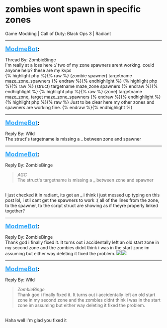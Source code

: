 # zombies wont spawn in specific zones
Game Modding | Call of Duty: Black Ops 3 | Radiant

---
<strong style="font-size: 1.4em;"><span style="text-decoration: underline;text-decoration-color: #34a7f9;"><span style="color:#34a7f9;">ModmeBot</span></span>:</strong>

<p>Thread By: ZombieBinge<br />I&#39;m really at a loss here :/ two of my zone spawners arent working. could anyone help? these are my kvps <br />{% highlight php %}{% raw %}
(zombie spawner) targetname maze_zone_spawners 
{% endraw %}{% endhighlight %}
{% highlight php %}{% raw %}
(struct) targetname maze_zone spawners 
{% endraw %}{% endhighlight %}
{% highlight php %}{% raw %}
(zone) targetname maze_zone, target maze_zone_spawners
{% endraw %}{% endhighlight %}
 <br />{% highlight php %}{% raw %}
Just to be clear here my other zones and spawners are working fine.
{% endraw %}{% endhighlight %}
</p>

---
<strong style="font-size: 1.4em;"><span style="text-decoration: underline;text-decoration-color: #34a7f9;"><span style="color:#34a7f9;">ModmeBot</span></span>:</strong>

<p>Reply By: Wild<br />The struct&#39;s targetname is missing a _ between zone and spawner</p>

---
<strong style="font-size: 1.4em;"><span style="text-decoration: underline;text-decoration-color: #34a7f9;"><span style="color:#34a7f9;">ModmeBot</span></span>:</strong>

<p>Reply By: ZombieBinge<br /><blockquote><em>AGC</em><br />The struct&#39;s targetname is missing a _ between zone and spawner</blockquote><br /> I just checked it in radiant, its got an _ i think i just messed up typing on this post lol, i stil cant get the spawners to work :( all of the lines from the zone, to the spawner, to the script struct are showing as if theyre properly linked together?</p>

---
<strong style="font-size: 1.4em;"><span style="text-decoration: underline;text-decoration-color: #34a7f9;"><span style="color:#34a7f9;">ModmeBot</span></span>:</strong>

<p>Reply By: ZombieBinge<br />Thank god i finally fixed it. It turns out i accidentally left an old start zone in my second zone and the zombies didnt think i was in the start zone im assuming but either way deleting it fixed the problem. <img style="max-width: 500px;" src="http://aviacreations.com/modme/emoticons/smile.png"><img style="max-width: 500px;" src="http://aviacreations.com/modme/emoticons/grin.png"></p>

---
<strong style="font-size: 1.4em;"><span style="text-decoration: underline;text-decoration-color: #34a7f9;"><span style="color:#34a7f9;">ModmeBot</span></span>:</strong>

<p>Reply By: Wild<br /><blockquote><em>ZombieBinge</em><br />Thank god i finally fixed it. It turns out i accidentally left an old start zone in my second zone and the zombies didnt think i was in the start zone im assuming but either way deleting it fixed the problem. </blockquote><br /> Haha well I&#39;m glad you fixed it</p>

